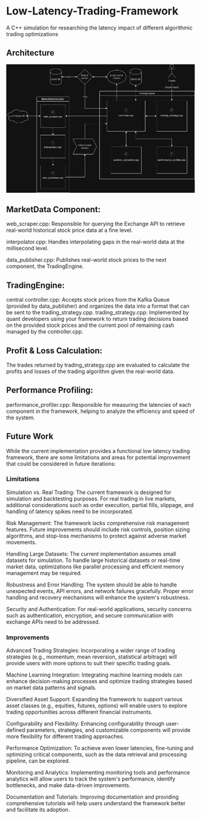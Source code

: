 # Low-Latency-Trading-Framework
A C++ simulation for researching the latency impact of different algorithmic trading optimizations

## Architecture
![alt text](https://github.com/Erik-Kelemen/Low-Latency-Trading-Framework/blob/main/imgs/LLFT-Architecture.drawio.png)

## MarketData Component:

web_scraper.cpp: Responsible for querying the Exchange API to retrieve real-world historical stock price data at a fine level.

interpolator.cpp: Handles interpolating gaps in the real-world data at the millisecond level.

data_publisher.cpp: Publishes real-world stock prices to the next component, the TradingEngine.
## TradingEngine:

central controller.cpp: Accepts stock prices from the Kafka Queue (provided by data_publisher) and organizes the data into a format that can be sent to the trading_strategy.cpp.
trading_strategy.cpp: Implemented by quant developers using your framework to return trading decisions based on the provided stock prices and the current pool of remaining cash managed by the controller.cpp.
## Profit & Loss Calculation:

The trades returned by trading_strategy.cpp are evaluated to calculate the profits and losses of the trading algorithm given the real-world data.
## Performance Profiling:

performance_profiler.cpp: Responsible for measuring the latencies of each component in the framework, helping to analyze the efficiency and speed of the system.

## Future Work
While the current implementation provides a functional low latency trading framework, there are some limitations and areas for potential improvement that could be considered in future iterations:

### Limitations

Simulation vs. Real Trading: The current framework is designed for simulation and backtesting purposes. For real trading in live markets, additional considerations such as order execution, partial fills, slippage, and handling of latency spikes need to be incorporated.

Risk Management: The framework lacks comprehensive risk management features. Future improvements should include risk controls, position sizing algorithms, and stop-loss mechanisms to protect against adverse market movements.

Handling Large Datasets: The current implementation assumes small datasets for simulation. To handle large historical datasets or real-time market data, optimizations like parallel processing and efficient memory management may be required.

Robustness and Error Handling: The system should be able to handle unexpected events, API errors, and network failures gracefully. Proper error handling and recovery mechanisms will enhance the system's robustness.

Security and Authentication: For real-world applications, security concerns such as authentication, encryption, and secure communication with exchange APIs need to be addressed.

### Improvements
Advanced Trading Strategies: Incorporating a wider range of trading strategies (e.g., momentum, mean reversion, statistical arbitrage) will provide users with more options to suit their specific trading goals.

Machine Learning Integration: Integrating machine learning models can enhance decision-making processes and optimize trading strategies based on market data patterns and signals.

Diversified Asset Support: Expanding the framework to support various asset classes (e.g., equities, futures, options) will enable users to explore trading opportunities across different financial instruments.

Configurability and Flexibility: Enhancing configurability through user-defined parameters, strategies, and customizable components will provide more flexibility for different trading approaches.

Performance Optimization: To achieve even lower latencies, fine-tuning and optimizing critical components, such as the data retrieval and processing pipeline, can be explored.

Monitoring and Analytics: Implementing monitoring tools and performance analytics will allow users to track the system's performance, identify bottlenecks, and make data-driven improvements.

Documentation and Tutorials: Improving documentation and providing comprehensive tutorials will help users understand the framework better and facilitate its adoption.
